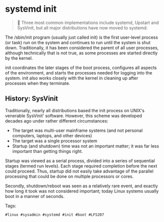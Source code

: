 # systemd init

> 📝 Three most common implementations include systemd, Upstart and SysVinit,
> but all major distributions have now moved to systemd.

The /sbin/init program (usually just called init) is the first user-level
process (or task) run on the system and continues to run until the system is
shut down. Traditionally, it has been considered the parent of all user
processes, although technically that is not true, as some processes are started
directly by the kernel.

init coordinates the later stages of the boot process, configures all aspects
of the environment, and starts the processes needed for logging into the
system. init also works closely with the kernel in cleaning up after processes
when they terminate.

## History: SysVinit

Traditionally, nearly all distributions based the init process on UNIX's
venerable SysVinit' software. However, this scheme was developed decades ago
under rather different circumstances:

* The target was multi-user mainframe systems (and not personal computers, laptops, and other devices)
* The target was a single processor system
* Startup (and shutdown) time was not an important matter; it was far less important than getting things right.

Startup was viewed as a serial process, divided into a series of sequential
stages (termed run levels). Each stage required completion before the next
could proceed. Thus, startup did not easily take advantage of the parallel
processing that could be done on multiple processors or cores.

Secondly, shutdown/reboot was seen as a relatively rare event, and exactly how
long it took was not considered important; today Linux systems usually boot in
a manner of seconds.

Tags:

    #linux #sysadmin #systemd #init #boot #LFS207
